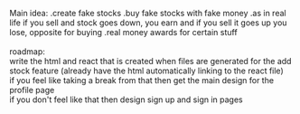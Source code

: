 Main idea: .create fake stocks .buy fake stocks with fake money .as in real life if you sell and stock goes down, you earn and if you sell it goes up you lose, opposite for buying .real money awards for certain stuff <br>
<br>
roadmap: <br>
write the html and react that is created when files are generated for the add stock feature (already have the html automatically linking to the react file) <br>
if you feel like taking a break from that then get the main design for the profile page <br>
if you don't feel like that then design sign up and sign in pages <br>
